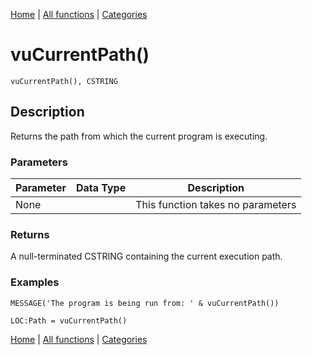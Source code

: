 [Home](../index.md) | [All functions](index.md) | [Categories](../categories/index.md)

# vuCurrentPath()

```Prototype
vuCurrentPath(), CSTRING
```


## Description
Returns the path from which the current program is executing.

### Parameters

| Parameter | Data Type | Description |
|-----------|-----------|-------------|
| None      |          | This function takes no parameters |

### Returns
A null-terminated CSTRING containing the current execution path.

### Examples

```Clarion
MESSAGE('The program is being run from: ' & vuCurrentPath())

LOC:Path = vuCurrentPath()
```

[Home](../index.md) | [All functions](index.md) | [Categories](../categories/index.md)
